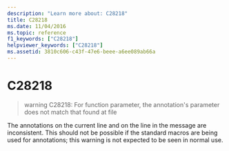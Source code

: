 ```yaml
---
description: "Learn more about: C28218"
title: C28218
ms.date: 11/04/2016
ms.topic: reference
f1_keywords: ["C28218"]
helpviewer_keywords: ["C28218"]
ms.assetid: 3810c606-c43f-47e6-beee-a6ee089ab66a
---
```

# C28218

> warning C28218: For function parameter, the annotation's parameter does not match that found at file

The annotations on the current line and on the line in the message are inconsistent. This should not be possible if the standard macros are being used for annotations; this warning is not expected to be seen in normal use.
